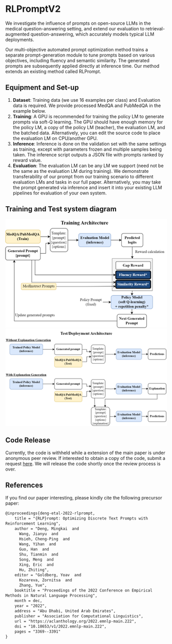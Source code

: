 # RLPromptV2
We investigate the influence of prompts on open-source LLMs in the medical question-answering setting, and extend our evaluation to retrieval-augmented question-answering, which  accurately models typical LLM deployments.

Our multi-objective automated prompt optimization method trains a separate prompt-generation module to tune prompts based on various objectives, including fluency and semantic similarity. The generated prompts are subsequently applied directly at inference time. Our method extends an existing method called RLPrompt.

## Equipment and Set-up
1. **Dataset**: Training data (we use 16 examples per class) and Evaluation data is required. We provide processed MedQA and PubMedQA in the example below.
1. **Training**: A GPU is recommended for training the policy LM to generate prompts via soft-Q learning. The GPU should have enough memory for the policy LM, a copy of the policy LM (teacher), the evaluation LM, and the batched data. Alternatively, you can edit the source code to place the evaluation LM on CPU/another GPU.
1. **Inference**: Inference is done on the validation set with the same settings as training, except with parameters frozen and multiple samples being taken. The inference script outputs a JSON file with prompts ranked by reward value.
1. **Evaluation**: The evaluation LM can be any LM we support (need not be the same as the evaluation LM during training). We demonstrate transferability of our prompt from our training scenario to different evaluation LMs and tasks in our full paper. Alternatively, you may take the prompt generated via inference and insert it into your existing LLM pipelines for evaluation of your own system.

## Training and Test system diagram
![Training architecture diagram](Training.png "Training architecture")
![Test architecture diagram](Test.png "Test architecture")


## Code Release
Currently, the code is withheld while a extension of the main paper is under anonymous peer review. If interested to obtain a copy of the code, submit a request [here](https://forms.gle/mTY1AaX4RhMzUHm1A). We will release the code shortly once the review process is over.


## References
If you find our paper interesting, please kindly cite the following precursor paper:
```
@inproceedings{deng-etal-2022-rlprompt,
    title = "{RLP}rompt: Optimizing Discrete Text Prompts with Reinforcement Learning",
    author = "Deng, Mingkai  and
      Wang, Jianyu  and
      Hsieh, Cheng-Ping  and
      Wang, Yihan  and
      Guo, Han  and
      Shu, Tianmin  and
      Song, Meng  and
      Xing, Eric  and
      Hu, Zhiting",
    editor = "Goldberg, Yoav  and
      Kozareva, Zornitsa  and
      Zhang, Yue",
    booktitle = "Proceedings of the 2022 Conference on Empirical Methods in Natural Language Processing",
    month = dec,
    year = "2022",
    address = "Abu Dhabi, United Arab Emirates",
    publisher = "Association for Computational Linguistics",
    url = "https://aclanthology.org/2022.emnlp-main.222",
    doi = "10.18653/v1/2022.emnlp-main.222",
    pages = "3369--3391"
}
```
